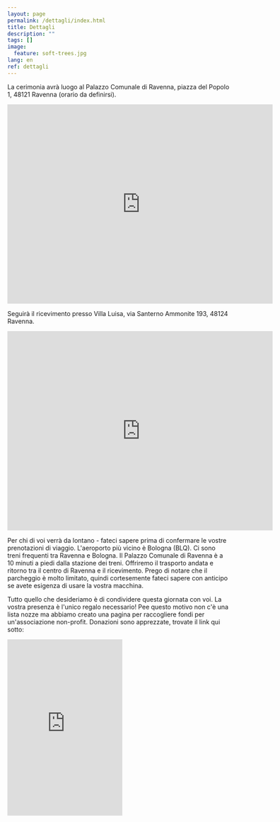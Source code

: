 ```yaml
---
layout: page
permalink: /dettagli/index.html
title: Dettagli
description: ""
tags: []
image:
  feature: soft-trees.jpg
lang: en
ref: dettagli
---
```


La cerimonia avrà luogo al Palazzo Comunale di Ravenna, piazza del Popolo 1, 48121 Ravenna (orario da definirsi).  

<div class="google-maps">
    <iframe src="https://www.google.com/maps/embed?pb=!1m14!1m8!1m3!1d552718.9721252556!2d11.811229583592342!3d44.43532089113919!3m2!1i1024!2i768!4f13.1!3m3!1m2!1s0x0%3A0xbe4eda259187bc7b!2sComune+di+Ravenna!5e0!3m2!1sen!2suk!4v1487937797713" width="600" height="450" frameborder="0" style="border:0" allowfullscreen></iframe>
</div>
   
   
   
Seguirà il ricevimento presso Villa Luisa, via Santerno Ammonite 193, 48124 Ravenna. 

<div class="google-maps">
    <iframe src="https://www.google.com/maps/embed?pb=!1m18!1m12!1m3!1d11393.051153778155!2d12.06609052031141!3d44.4482824200331!2m3!1f0!2f0!3f0!3m2!1i1024!2i768!4f13.1!3m3!1m2!1s0x477e0726cc087ee7%3A0xcd71323400c1ad51!2sVia+Santerno+Ammonite%2C+193%2C+48124+Ravenna+RA!5e0!3m2!1sen!2sit!4v1495557784304" width="600" height="450" frameborder="0" style="border:0" allowfullscreen></iframe>
</div>



Per chi di voi verrà da lontano - fateci sapere prima di confermare le vostre prenotazioni di viaggio. L'aeroporto più vicino è Bologna (BLQ). Ci sono treni frequenti tra Ravenna e Bologna. Il Palazzo Comunale di Ravenna è a 10 minuti a piedi dalla stazione dei treni. Offriremo il trasporto andata e ritorno tra il centro di Ravenna e il ricevimento. Prego di notare che il parcheggio è molto limitato, quindi cortesemente fateci sapere con anticipo se avete esigenza di usare la vostra macchina.


Tutto quello che desideriamo è di condividere questa giornata con voi. La vostra presenza è l'unico regalo necessario! Pee questo motivo non c'è una lista nozze ma abbiamo creato una pagina per raccogliere fondi per un'associazione non-profit. Donazioni sono apprezzate, trovate il link qui sotto:   

<iframe src="https://www.youcaring.com/fundraiser-widget.aspx?frid=766405" width="260" height="398" frameborder="0"></iframe>
